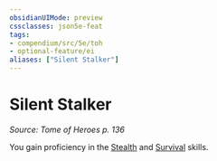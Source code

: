 ```yaml
---
obsidianUIMode: preview
cssclasses: json5e-feat
tags:
- compendium/src/5e/toh
- optional-feature/ei
aliases: ["Silent Stalker"]
---
```

# Silent Stalker
*Source: Tome of Heroes p. 136*  

You gain proficiency in the [Stealth](2-Mechanics/CLI/rules/skills.md#Stealth) and [Survival](2-Mechanics/CLI/rules/skills.md#Survival) skills.